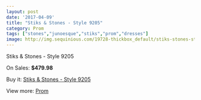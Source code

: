 ```yaml
---
layout: post
date: '2017-04-09'
title: "Stiks & Stones - Style 9205"
category: Prom
tags: ["stones","junoesque","stiks","prom","dresses"]
image: http://img.sequinious.com/19728-thickbox_default/stiks-stones-style-9205.jpg
---
```

Stiks & Stones - Style 9205

On Sales: **$479.98**
<a href="https://www.sequinious.com/prom/8900-stiks-stones-style-9205.html"><amp-img layout="responsive" width="600" height="600" src="//img.sequinious.com/19728-thickbox_default/stiks-stones-style-9205.jpg" alt="Stiks & Stones - Style 9205 0" /></a>

Buy it: [Stiks & Stones - Style 9205](https://www.sequinious.com/prom/8900-stiks-stones-style-9205.html "Stiks & Stones - Style 9205")

View more: [Prom](https://www.sequinious.com/7-prom "Prom")